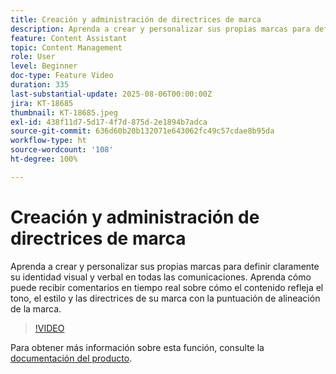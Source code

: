 ```yaml
---
title: Creación y administración de directrices de marca
description: Aprenda a crear y personalizar sus propias marcas para definir claramente su identidad visual y verbal en todas las comunicaciones. Aprenda cómo puede recibir comentarios en tiempo real sobre cómo el contenido refleja el tono, el estilo y las directrices de su marca con la puntuación de alineación de la marca.
feature: Content Assistant
topic: Content Management
role: User
level: Beginner
doc-type: Feature Video
duration: 335
last-substantial-update: 2025-08-06T00:00:00Z
jira: KT-18685
thumbnail: KT-18685.jpeg
exl-id: 438f11d7-5d17-4f7d-875d-2e1894b7adca
source-git-commit: 636d60b20b132071e643062fc49c57cdae8b95da
workflow-type: ht
source-wordcount: '108'
ht-degree: 100%

---
```


# Creación y administración de directrices de marca

Aprenda a crear y personalizar sus propias marcas para definir claramente su identidad visual y verbal en todas las comunicaciones. Aprenda cómo puede recibir comentarios en tiempo real sobre cómo el contenido refleja el tono, el estilo y las directrices de su marca con la puntuación de alineación de la marca.

>[!VIDEO](https://video.tv.adobe.com/v/3470544/?learn=on&enablevpops)

Para obtener más información sobre esta función, consulte la [documentación del producto](https://experienceleague.adobe.com/es/docs/journey-optimizer/using/content-management/ai-assistant/brands/brands).
